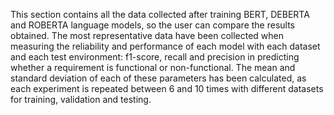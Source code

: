 This section contains all the data collected after training BERT, DEBERTA and ROBERTA language models, so the user can compare the results obtained.
The most representative data have been collected when measuring the reliability and performance of each model with each dataset and each test environment: f1-score, recall and precision in predicting whether a requirement is functional or non-functional.
The mean and standard deviation of each of these parameters has been calculated, as each experiment is repeated between 6 and 10 times with different datasets for training, validation and testing.
